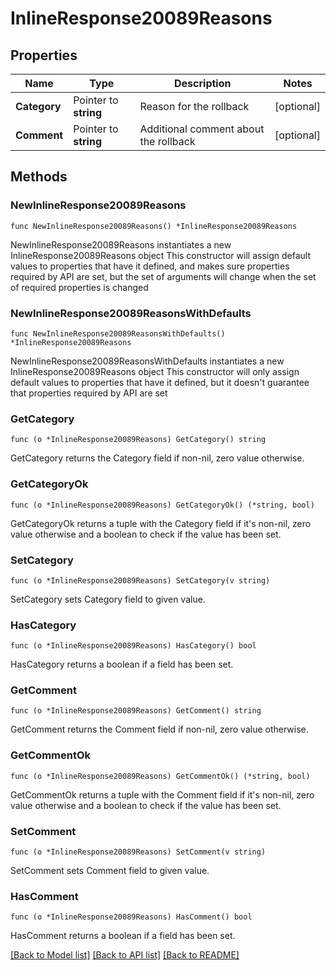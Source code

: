 # InlineResponse20089Reasons

## Properties

Name | Type | Description | Notes
------------ | ------------- | ------------- | -------------
**Category** | Pointer to **string** | Reason for the rollback | [optional] 
**Comment** | Pointer to **string** | Additional comment about the rollback | [optional] 

## Methods

### NewInlineResponse20089Reasons

`func NewInlineResponse20089Reasons() *InlineResponse20089Reasons`

NewInlineResponse20089Reasons instantiates a new InlineResponse20089Reasons object
This constructor will assign default values to properties that have it defined,
and makes sure properties required by API are set, but the set of arguments
will change when the set of required properties is changed

### NewInlineResponse20089ReasonsWithDefaults

`func NewInlineResponse20089ReasonsWithDefaults() *InlineResponse20089Reasons`

NewInlineResponse20089ReasonsWithDefaults instantiates a new InlineResponse20089Reasons object
This constructor will only assign default values to properties that have it defined,
but it doesn't guarantee that properties required by API are set

### GetCategory

`func (o *InlineResponse20089Reasons) GetCategory() string`

GetCategory returns the Category field if non-nil, zero value otherwise.

### GetCategoryOk

`func (o *InlineResponse20089Reasons) GetCategoryOk() (*string, bool)`

GetCategoryOk returns a tuple with the Category field if it's non-nil, zero value otherwise
and a boolean to check if the value has been set.

### SetCategory

`func (o *InlineResponse20089Reasons) SetCategory(v string)`

SetCategory sets Category field to given value.

### HasCategory

`func (o *InlineResponse20089Reasons) HasCategory() bool`

HasCategory returns a boolean if a field has been set.

### GetComment

`func (o *InlineResponse20089Reasons) GetComment() string`

GetComment returns the Comment field if non-nil, zero value otherwise.

### GetCommentOk

`func (o *InlineResponse20089Reasons) GetCommentOk() (*string, bool)`

GetCommentOk returns a tuple with the Comment field if it's non-nil, zero value otherwise
and a boolean to check if the value has been set.

### SetComment

`func (o *InlineResponse20089Reasons) SetComment(v string)`

SetComment sets Comment field to given value.

### HasComment

`func (o *InlineResponse20089Reasons) HasComment() bool`

HasComment returns a boolean if a field has been set.


[[Back to Model list]](../README.md#documentation-for-models) [[Back to API list]](../README.md#documentation-for-api-endpoints) [[Back to README]](../README.md)


